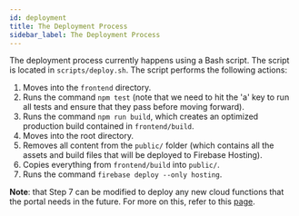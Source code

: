 ```yaml
---
id: deployment
title: The Deployment Process
sidebar_label: The Deployment Process
---
```


The deployment process currently happens using a Bash script. The script is located in ```scripts/deploy.sh```. The script performs the following actions:

1. Moves into  the ```frontend``` directory.
2. Runs the command ```npm test``` (note that we need to hit the 'a' key to run all tests and ensure that they pass before moving forward).
3. Runs the command ```npm run build```, which creates an optimized production build contained in ```frontend/build```. 
4. Moves into the root directory.
5. Removes all content from the ```public/``` folder (which contains all the assets and build files that will be deployed to Firebase Hosting).
6. Copies everything from ```frontend/build``` into ```public/```.
7. Runs the command ```firebase deploy --only hosting```.

**Note**:  that Step 7 can be modified to deploy any new cloud functions that the portal needs in the future. For more on this, refer to this [page](https://firebase.google.com/docs/hosting/deploying). 